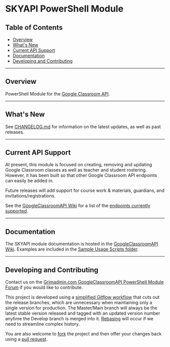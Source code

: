 # SKYAPI PowerShell Module <!-- omit in toc -->

## Table of Contents  <!-- omit in toc -->

- [Overview](#overview)
- [What's New](#whats-new)
- [Current API Support](#current-api-support)
- [Documentation](#documentation)
- [Developing and Contributing](#developing-and-contributing)

---

## Overview

PowerShell Module for the [Google Classroom API](https://developers.google.com/classroom).

---

## What's New

See [CHANGELOG.md](./CHANGELOG.md) for information on the latest updates, as well as past releases.

---

## Current API Support

At present, this module is focused on creating, removing and updating Google Classroom classes as well as teacher and student rostering. However, it has been built so that other Google Classroom API endpoints can easily be added in.

Future releases will add support for course work & materials, guardians, and invitations/registrations.

See the [GoogleClassroomAPI Wiki](https://github.com/Sekers/GoogleClassroomAPI/wiki) for a list of the [endpoints currently supported](https://github.com/Sekers/GoogleClassroomAPI/wiki#api-endpoints).

---

## Documentation

The SKYAPI module documentation is hosted in the [GoogleClassroomAPI Wiki](https://github.com/Sekers/GoogleClassroomAPI/wiki). Examples are included in the [Sample Usage Scripts folder](./Sample_Usage_Scripts).

---

## Developing and Contributing

Contact us on the [Grimadmin.com GoogleClassroomAPI PowerShell Module Forum](https://www.grimadmin.com/forum/index.php?forum=8) if you would like to contribute.

This project is developed using a [simplified Gitflow workflow](https://www.grimadmin.com/article.php/simple-modified-gitflow-workflow) that cuts out the release branches, which are unnecessary when maintaining only a single version for production. The Master/Main branch will always be the latest stable version released and tagged with an updated version number anytime the Develop branch is merged into it. [Rebasing](https://www.atlassian.com/git/tutorials/merging-vs-rebasing) will occur if we need to streamline complex history.

You are also welcome to [fork](https://guides.github.com/activities/forking/) the project and then offer your changes back using a [pull request](https://guides.github.com/activities/forking/#making-a-pull-request).
